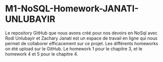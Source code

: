 # M1-NoSQL-Homework-JANATI-UNLUBAYIR

Le repository GitHub que nous avons créé pour nos devoirs en NoSql avec Rodi Unlubayir et Zachary Janati est un espace de travail en ligne qui nous permet de collaborer efficacement sur ce projet.
Les différents homeworks on été upload sur le GitHub.
Le homework 1 pour le chapitre 3, et le homework 4 et 5 pour le chapitre 4. 
